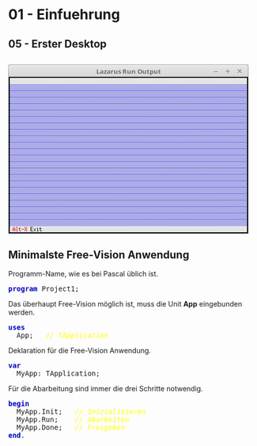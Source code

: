 # 01 - Einfuehrung
## 05 - Erster Desktop
<img src="image.png" alt="Selfhtml"><br><br>
Minimalste Free-Vision Anwendung<br>
---
Programm-Name, wie es bei Pascal üblich ist.<br>
<pre><code=pascal><b><font color="0000BB">program</font></b> Project1;</code></pre>
Das überhaupt Free-Vision möglich ist, muss die Unit <b>App</b> eingebunden werden.<br>
<pre><code=pascal><b><font color="0000BB">uses</font></b>
  App;   <i><font color="#FFFF00">// TApplication</font></i></code></pre>
Deklaration für die Free-Vision Anwendung.<br>
<pre><code=pascal><b><font color="0000BB">var</font></b>
  MyApp: TApplication;</code></pre>
Für die Abarbeitung sind immer die drei Schritte notwendig.<br>
<pre><code=pascal><b><font color="0000BB">begin</font></b>
  MyApp.Init;   <i><font color="#FFFF00">// Inizialisieren</font></i>
  MyApp.Run;    <i><font color="#FFFF00">// Abarbeiten</font></i>
  MyApp.Done;   <i><font color="#FFFF00">// Freigeben</font></i>
<b><font color="0000BB">end</font></b>.</code></pre>
<br>
